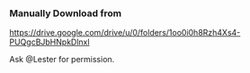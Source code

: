 ### Manually Download from
https://drive.google.com/drive/u/0/folders/1oo0i0h8Rzh4Xs4-PUQgcBJbHNpkDlnxl

Ask @Lester for permission.